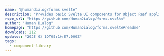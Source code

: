 ```yaml
---
name: "@humandialog/forms.svelte"
description: "Provides basic Svelte UI components for Object Reef applications."
repo_url: "https://github.com/HumanDialog/forms.svelte"
author: "Human Dialog"
homepage: "https://github.com/HumanDialog/forms.svelte#readme"
downloads: 212
updated: "2025-03-19T08:10:57.000Z"
tags: 
  - component-library
---
```

